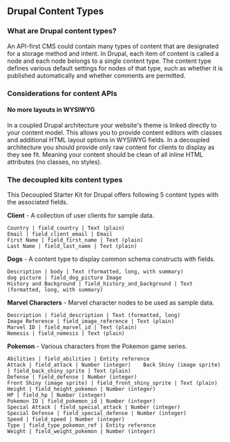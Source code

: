 ## Drupal Content Types

### What are Drupal content types?

An API-first CMS could contain many types of content that are designated for a storage method and intent. In Drupal, each item of content is called a node and each node belongs to a single content type. The content type defines various default settings for nodes of that type, such as whether it is published automatically and whether comments are permitted.

### Considerations for content APIs

#### No more layouts in WYSIWYG

In a coupled Drupal architecture your website's theme is linked directly to your content model. This allows you to provide content editors with classes and additional HTML layout options in WYSIWYG fields. In a decoupled architecture you should provide only raw content for clients to display as they see fit. Meaning your content should be clean of all inline HTML attributes (no classes, no styles).

### The decoupled kits content types

This Decoupled Starter Kit for Drupal offers following 5 content types with the associated fields.

**Client** - A collection of user clients for sample data.

```
Country | field_country | Text (plain)
Email | field_client_email | Email
First Name | field_first_name | Text (plain)
Last Name | field_last_name | Text (plain)
```

**Dogs** - A content type to display common schema constructs with fields.
   
```
Description | body | Text (formatted, long, with summary)
dog picture | field_dog_picture	Image
History and Background | field_history_and_background | Text (formatted, long, with summary)
```

**Marvel Characters** - Marvel character nodes to be used as sample data.
    
```
Description	| field_description	| Text (formatted, long)
Image Reference	| field_image_reference | Text (plain)
Marvel ID | field_marvel_id | Text (plain)
Nemesis | field_nemesis | Text (plain)
```

**Pokemon** - Various characters from the Pokemon game series.

```
Abilities |	field_abilities	| Entity reference
Attack | field_attack |	Number (integer)	Back Shiny (image sprite) |	field_back_shiny_sprite | Text (plain)
Defense | field_defense | Number (integer)
Front Shiny (image sprite) | field_front_shiny_sprite | Text (plain)
Height | field_height_pokemon | Number (integer)
HP | field_hp | Number (integer)
Pokemon ID | field_pokemon_id | Number (integer)
Special Attack | field_special_attack | Number (integer)
Special Defense | field_special_defense | Number (integer)
Speed | field_speed | Number (integer)
Type | field_type_pokemon_ref | Entity reference
Weight | field_weight_pokemon | Number (integer)
```

